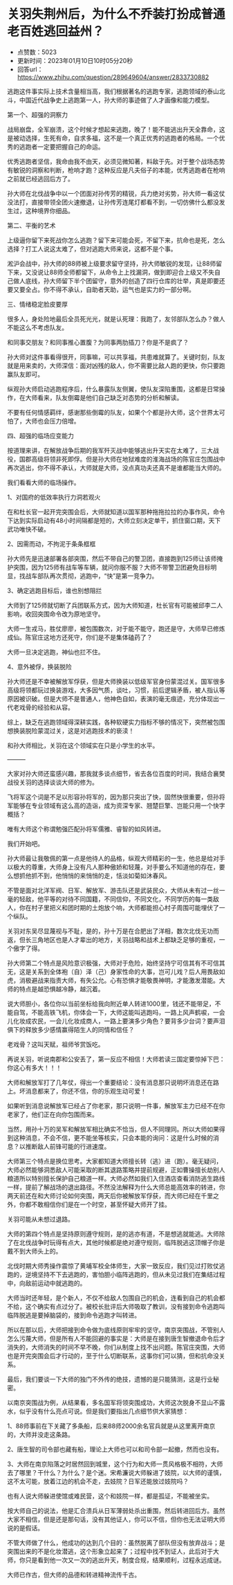 # 关羽失荆州后，为什么不乔装打扮成普通老百姓逃回益州？
- 点赞数：5023
- 更新时间：2023年01月10日10时05分20秒
- 回答url：https://www.zhihu.com/question/289649604/answer/2833730882
<body>
 <p data-pid="iOdvmLHV">逃跑这件事实际上技术含量相当高，我们根据著名的逃跑专家，逃跑领域的泰山北斗，中国近代战争史上逃跑第一人，孙大师的事迹做了人才画像和能力模型。</p>
 <p data-pid="ka8x0vKp">第一个、超强的洞察力</p>
 <p data-pid="ukfPMWG1">战局崩盘，全军崩溃，这个时候才想起来逃跑，晚了！能不能逃出升天全靠命，这是被动选择，生死有命，自求多福，这不是一个真正优秀的逃跑者的格局。一个优秀的逃跑者一定要把握自己的命运。</p>
 <p data-pid="Opo1QpK8">优秀逃跑者坚信，我命由我不由天，必须见微知著，料敌于先。对于整个战场态势有敏锐的洞察和判断，枪响才跑？这种反应是凡夫俗子的本能，优秀逃跑者在枪响之前就已经逃回后方了。</p>
 <p data-pid="40FabiaY">孙大师在北伐战争中以一个团面对孙传芳的精锐，兵力绝对劣势，孙大师一看这仗没法打，直接带领全团火速撤退，让孙传芳连尾灯都看不到，一切仿佛什么都没发生过，这种境界你细品。</p>
 <p data-pid="h_13iow9">第二、平衡的艺术</p>
 <p data-pid="Lgl7Xaim">上级逼你留下来死战你怎么逃跑？留下来可能会死，不留下来，抗命也是死，怎么选择？打工人说这太难了，但对逃跑大师来说，这都不是个事。</p>
 <p data-pid="2JjdMmeA">淞沪会战中，孙大师的88师被上级要求留守坚持，孙大师敏锐的发现，让88师留下来，又没说让88师全师都留下，从命令上上找漏洞，做到即迎合上级又不失自己做人底线，孙大师留下半个团留守，意外的创造了四行仓库的壮举，真是即要还要又要全占。你不得不承认，自助者天助，运气也是实力的一部分啊。</p>
 <p data-pid="W7EtbsTd">三、情绪稳定脸皮要厚</p>
 <p data-pid="m2wikA5b">很多人，身处险地最后全员死光光，就是认死理：我跑了，友邻部队怎么办？做人不能这么不考虑队友。</p>
 <p data-pid="q4L6mv55">和同事交朋友？和同事推心置腹？为同事两肋插刀？你是不是疯了？</p>
 <p data-pid="ZgWMfykR">孙大师对这件事看得很开，同事嘛，可以共享福，共患难就算了。关键时刻，队友就是用来卖的，大师深信：面对凶残的敌人，你不需要比敌人跑的更快，你只要跑赢队友即可。</p>
 <p data-pid="MobZtInm">纵观孙大师启动逃跑程序后，什么暴露队友侧翼，使队友深陷重围，这都是日常操作，在大师看来，队友倒霉是他们自己缺乏对态势的分析和解读。</p>
 <p data-pid="z9MmkET6">不要有任何情感羁绊，感谢那些倒霉的队友，如果个个都是孙大师，这个世界太可怕了，大师也会压力倍增。</p>
 <p data-pid="5U1xPqfD">四、超强的临场应变能力</p>
 <p data-pid="vW52XETi">按道理来讲，在解放战争后期的我军歼灭战中能够逃出升天实在太难了，三大战役，国郡高级将领非死即俘。但是孙大师在地狱难度的淮海战场的陈官庄包围战中再次逃出，你不得不承认，大师就是大师，没点真功夫还真不是谁都能当大师的。</p>
 <p data-pid="8CHftXHW">我们看看大师的临场操作。</p>
 <p data-pid="3e6eVxE7">1、对国府的低效率执行力洞若观火</p>
 <p data-pid="qQEEiAC2">在和杜长官一起开完突围会后，大师就知道以国军那种拖拖拉拉的办事作风，命令下达到实际启动有48小时间隔都是短的，大师立刻决定单干，抓住窗口期，天下武功唯快不破。</p>
 <p data-pid="zIjQqiEj">2、因需而动，不拘泥于条条框框</p>
 <p data-pid="r-gAOTkR">孙大师先是迅速部署各部突围，然后不带自己的警卫团，直接跑到125师让该师掩护突围，因为125师有战车等车辆，就问你服不服？大师不带警卫团避免目标明显，找战车部队再次贯彻，逃跑中，“快”是第一竞争力。</p>
 <p data-pid="wQMx4eee">3、确定逃跑目标后，谁也别想阻拦</p>
 <p data-pid="BX95QibU">大师到了125师就切断了兵团联系方式，因为大师知道，杜长官有可能被邱李二人影响，收回突围命令改为原地坚守。</p>
 <p data-pid="iTXZW29E">大师一生戎马，胜仗廖廖，被包围数次，对于能不能守，跑还是守，大师早已修炼成仙。陈官庄这地方还死守，你们是不是集体磕药了？</p>
 <p data-pid="CeLHrnFc">大师一旦决定逃跑，神仙也拦不住。</p>
 <p data-pid="AdUh9Bb6">4、意外被俘，换装脱险</p>
 <p data-pid="qFhNmc5X">孙大师还是不幸被解放军俘获，但是大师换装以低级军官身份蒙混过关。国军很多高级将领都玩过换装游戏，大多因气质，谈吐，习惯，前后逻辑矛盾，被人指认等原因被识破。但是大师不是普通人，他神色自如，表演的毫无痕迹，充分体现出一代老戏骨的经验和从容。</p>
 <p data-pid="CPz5oPOJ">综上，缺乏在逃跑领域得深耕实践，各种软硬实力指标不够的情况下，突然被包围想换装脱险蒙混过关，这是对逃跑技术的亵渎！</p>
 <p data-pid="C1dBBZV4">和孙大师相比，关羽在这个领域实在只是小学生的水平。</p>
 <p data-pid="-tNGphOr">———</p>
 <p data-pid="n4x51Uaw">大家对孙大师还蛮感兴趣，那我就多谈点细节，省去各位百度的时间，我结合襄樊战役关羽的选择谈谈大师的修为。</p>
 <p data-pid="JGNva-Rx">飞将军这个词是不足以形容孙将军的，因为那只突出了快，固然快很重要，但孙将军能够在专业领域有这么高的造诣，成为资深专家、翘楚巨擎、岂能只用一个快字概括？</p>
 <p data-pid="SwQ91vJF">唯有大师这个称谓勉强匹配孙将军儒雅、睿智的如风转进。</p>
 <p data-pid="Trx7CZcS">我们开始吧。</p>
 <p data-pid="xqWnwSnX">孙大师最让我敬佩的第一点是他待人的品格，纵观大师精彩的一生，他总是给对手以极大的尊重，大师身上没有凡人那种傲娇和轻蔑，对手要么不知道他的存在，要么想抓他抓不到，他悄悄的来悄悄的走，恬淡如菊如沐春风。</p>
 <p data-pid="jiu7m0oI">不管是面对北洋军阀、日军、解放军、游击队还是武装民众，大师从未有过一丝一毫的轻敌，他平等的对待不同国籍，不同信仰，不同文化，不同学历的每一类敌人，你在村子里把义和团时期的土炮放个响，大师都能担心村子周围可能埋伏了一个纵队。</p>
 <p data-pid="-FgNa3PK">关羽对东吴尽显蔑视与不耻，是的，孙十万是在合肥出了洋相，数次北伐无功而返，但长三角地区也是人才辈出的地方，关羽战略和战术上都缺乏足够的重视，一个傲字了得。</p>
 <p data-pid="StBs0Aqg">孙大师第二个特点是风险意识极强，大师对于危险，始终坚持宁可信其有不可信其无，这是关系到全体袍（自）泽（己）身家性命的大事，岂可儿戏？后人用畏敌如虎，消极避战来指责大师，有失公允。心有恐惧才能敬畏神明，才能激发潜能。大师的特点是越恐惧越冷静，越沉着。</p>
 <p data-pid="Kia2v51C">说大师胆小，各位你以当前坐标给我向附近单人转进1000里，钱还不能带足，不能自驾，不能高铁飞机，你体会一下，大师这能叫逃跑吗，一路上风声鹤唳，一会儿化妆成农民，一会儿化妆成商人，一路上要演多少角色？要背多少台词？要声泪俱下的释放多少感情赢得陌生人的同情和信任？</p>
 <p data-pid="_P-Sir0m">老戏骨？这叫天赋，祖师爷赏饭吃。</p>
 <p data-pid="HZu4SRvy">再说关羽，听说南郡和公安丢了，第一反应不相信！大师若读三国定要惊掉下巴：你这心有多大！！！</p>
 <p data-pid="HzftXCP4">大师和解放军打了几年仗，得出一个重要结论：没有消息那只说明坏消息还在路上。坏消息都来了，你还不信，你的乐观生动可爱！</p>
 <p data-pid="xccleAsA">如果听到消息说解放军已经占了你老家，那只说明一件事，解放军主力已经不在你老家了，他们正在向你包围而来。</p>
 <p data-pid="tfESDZYS">当然，用孙十万的吴军和解放军相比确实不恰当，但人不同理同。所以大师如果得到这种消息，不会不信，更不能坐等核实，只会本能的询问：这是什么时候的消息？以推断敌人前锋可能的行进速度。</p>
 <p data-pid="nLTynl7p">大师第三个特点是换位思考。大家都知道大师擅长转（逃）进（跑）。毫无疑问，大师必然能够洞悉敌人可能采取的断其退路策略并提前规避，正如曹操擅长劫别人粮道所以特别擅长保护自己粮道一样。大师必然如我们入住酒店查看消防逃生路线一样，提前了解战场的退出路径。不然没法解释为什么大师总能高效率的转进，你两天前还在和大师讨论如何突围，两天后你被解放军俘获，而大师已经在千里之外，你都不敢相信你们是在一个时空，甚至怀疑大师开了挂。</p>
 <p data-pid="khu1lKmb">关羽可能从未想过退路。</p>
 <p data-pid="Gs363AaT">大师的第四个特点是坚持原则遵守规则，是的逃亦有道，不是想逃就能逃。大师除了在北伐战争时玩得有点大，其他时候都是绝对遵守规则，临阵脱逃这顶帽子你是戴不到大师头上的。</p>
 <p data-pid="1GJCA7gI">北伐时期大师秀操作震惊了黄埔军校全体师生，大家一致反应，我们见过打败仗逃跑的，逆境坚持不下去逃跑的，害怕胆小临阵逃跑的，但从未见过我们在集结过程中，向敌前运动中就逃跑的。</p>
 <p data-pid="pIILESL5">大师当时还年轻，是个新人，不仅不给敌人包围自己的机会，连看到自己的机会都不给，这个确实有点过分了。被校长批评后大师吸取了教训，没有接到命令逃跑叫临阵脱逃是要掉脑袋的，接到命令逃跑才叫转进。</p>
 <p data-pid="Tk9mJ8NL">所以在那以后，大师把接到命令做为底线原则牢牢的坚守。南京突围战，不管别人怎么污蔑大师，但是所有人不能回避的事实是：大师是在接到唐生智撤退命令后才消失的，大师消失的时间不早不晚，你们从制度上找不出问题。陈官庄突围，大师也是开完突围会后才行动的，至于什么切断联系，这事你们可以猜，但和抗命没关系。</p>
 <p data-pid="EBWyKrie">最后，我们要谈一下大师的独门不外传的绝技，遗憾的是只能猜测，这是行业秘密。</p>
 <p data-pid="SLBsV5XY">以南京突围战为例，从结果看，多名国军将领突围成功，大师这次脱身不显山不露水，似乎没有什么亮点可说。但是我们要指出几点细节供大家猜想：</p>
 <p data-pid="0uBvyTFX">1、88师事前在下关藏了多条船，后来88师2000余名官兵就是从这里离开南京的，大师并没走这条路。</p>
 <p data-pid="xcgo1Dp1">2、唐生智的司令部也藏有船，理论上大师也可以和司令部一起撤，然而也没有。</p>
 <p data-pid="07WZicZD">3、大师在南京陷落之时居然回到城里，这个行为和大师一贯风格极不相符，大师去了哪里？干什么？为什么？是个迷。宋希濂说大师躲进了妓院，以大师的谨慎，这不太可能，放着江边的机会不走，去妓院？日军还能放过妓院吗？</p>
 <p data-pid="lODTuyH7">也有人说大师躲进使馆或难民营，这个和妓院一样，都是孤证，不能被坐实。</p>
 <p data-pid="VMrpcESj">按大师自己的说法，他是汇合溃兵从日军薄弱处杀出重围，然后转进回后方。虽然大家不相信，但是还是那句话，没有其他证人，你可以不信，但你也无法证明大师说的是假话。</p>
 <p data-pid="5gA7WGiT">不管大师做了什么，他成功的达到几个目的：虽然脱离了部队但没有放弃战斗；是突围出来的不是化妆潜逃，这个形象立起来了；过程中找不到证人，此后对于大师，你只是看到他一次又一次的逃出升天，制度合规，结果顺利，过程永远成谜。</p>
 <p data-pid="PYDfO6OF">大师已作古，但大师的品德和转进精神流传千古。</p>
 <p></p>
</body>